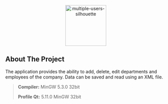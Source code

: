 

<p align="center">
  <a href="https://github.com/imitatehappiness/QtCompanyEditor">
      <img width="128" alt="multiple-users-silhouette" src="https://user-images.githubusercontent.com/79199956/222869352-28a2fac7-4ed4-48aa-ae78-b46c0946321a.png">
  </a>
  <h3 align="center"></h3>
</p>

## About The Project

The application provides the ability to add, delete, edit departments and employees of the company.
Data can be saved and read using an XML file.

>**Compiler:**  MinGW 5.3.0 32bit
>
>**Profile Qt:**  5.11.0 MinGW 32bit


